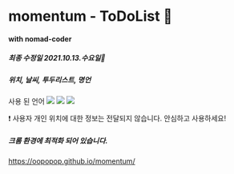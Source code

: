 # momentum - ToDoList 💭
#### with nomad-coder


##### 최종 수정일 2021.10.13.수요일💫


##### 위치, 날씨, 투두리스트, 명언

사용 된 언어
<img src="https://img.shields.io/badge/HTML5-e34f26?style=flat-square&logo=HTML5&logoColor=ffffff"/>
<img src="http://img.shields.io/badge/CSS3-1572B6?style=flat-square&logo=CSS3&logoColor=ffffff"/>
<img src="http://img.shields.io/badge/VanilaJS-F7DF1E?style=flat-square&logo=JavaScript&logoColor=ffffff"/>


❗ 사용자 개인 위치에 대한 정보는 전달되지 않습니다. 안심하고 사용하세요!

##### 크롬 환경에 최적화 되어 있습니다.

https://oopopop.github.io/momentum/
